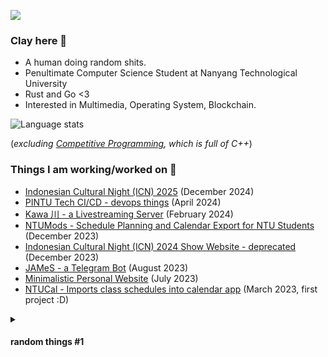 ![](https://komarev.com/ghpvc/?username=sanstzu)

### Clay here 👋
- A human doing random shits.
- Penultimate Computer Science Student at Nanyang Technological University
- Rust and Go <3
- Interested in Multimedia, Operating System, Blockchain.

![Language stats](https://github-readme-stats.vercel.app/api/top-langs/?username=sanstzu&theme=tokyonight&layout=compact&exclude_repo=competitive-programming,tiktok-techjam-be)

(*excluding [Competitive Programming](https://github.com/sanstzu/competitive-programming), which is full of C++*)

### Things I am working/worked on ‍🍳
- [Indonesian Cultural Night (ICN) 2025](https:///show.icnmusical.com) (December 2024)
- [PINTU Tech CI/CD - devops things](https://pintusingapura.org) (April 2024)
- [Kawa 川 - a Livestreaming Server](https://github.com/sanstzu/kawa) (February 2024)
- [NTUMods - Schedule Planning and Calendar Export for NTU Students](https://ntumods.org) (December 2023)
- [Indonesian Cultural Night (ICN) 2024 Show Website - deprecated](show.icnmusical.com) (December 2023)
- [JAMeS - a Telegram Bot](https://sanstzu.vercel.app/blogs/james-telegram-bot) (August 2023)
- [Minimalistic Personal Website](https://clayto.me) (July 2023)
- [NTUCal - Imports class schedules into calendar app](https://ntucal.vercel.app) (March 2023, first project :D)

<details>
  <summary><h4>random things #1</h4></summary>
  <img width="500" alt="begging for rust kawaii" src="https://github.com/sanstzu/sanstzu/assets/26087840/888bc09f-9da7-4fdb-a64d-e1126f3e2285">
</details>
